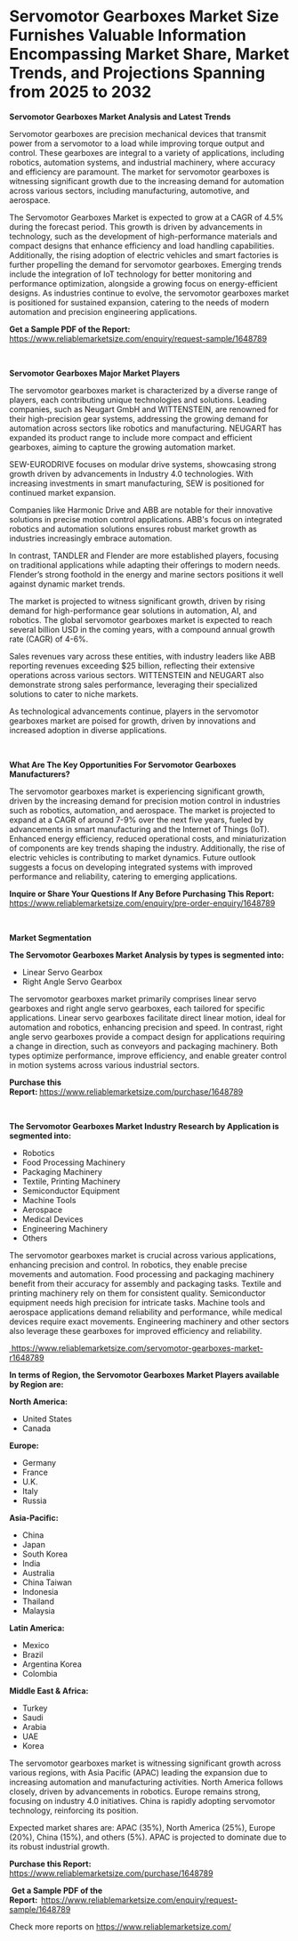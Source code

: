<p><h1>Servomotor Gearboxes Market Size Furnishes Valuable Information Encompassing Market Share, Market Trends, and Projections Spanning from 2025 to 2032</h1></p><p><strong>Servomotor Gearboxes Market Analysis and Latest Trends</strong></p>
<p><p>Servomotor gearboxes are precision mechanical devices that transmit power from a servomotor to a load while improving torque output and control. These gearboxes are integral to a variety of applications, including robotics, automation systems, and industrial machinery, where accuracy and efficiency are paramount. The market for servomotor gearboxes is witnessing significant growth due to the increasing demand for automation across various sectors, including manufacturing, automotive, and aerospace.</p><p>The Servomotor Gearboxes Market is expected to grow at a CAGR of 4.5% during the forecast period. This growth is driven by advancements in technology, such as the development of high-performance materials and compact designs that enhance efficiency and load handling capabilities. Additionally, the rising adoption of electric vehicles and smart factories is further propelling the demand for servomotor gearboxes. Emerging trends include the integration of IoT technology for better monitoring and performance optimization, alongside a growing focus on energy-efficient designs. As industries continue to evolve, the servomotor gearboxes market is positioned for sustained expansion, catering to the needs of modern automation and precision engineering applications.</p></p>
<p><strong>Get a Sample PDF of the Report:&nbsp;</strong> <a href="https://www.reliablemarketsize.com/enquiry/request-sample/1648789?utm_campaign=3175&utm_medium=2&utm_source=Github&utm_content=ia&utm_term=26032025&utm_id=servomotor-gearboxes">https://www.reliablemarketsize.com/enquiry/request-sample/1648789</a></p>
<p>&nbsp;</p>
<p><strong>Servomotor Gearboxes Major Market Players</strong></p>
<p><p>The servomotor gearboxes market is characterized by a diverse range of players, each contributing unique technologies and solutions. Leading companies, such as Neugart GmbH and WITTENSTEIN, are renowned for their high-precision gear systems, addressing the growing demand for automation across sectors like robotics and manufacturing. NEUGART has expanded its product range to include more compact and efficient gearboxes, aiming to capture the growing automation market.</p><p>SEW-EURODRIVE focuses on modular drive systems, showcasing strong growth driven by advancements in Industry 4.0 technologies. With increasing investments in smart manufacturing, SEW is positioned for continued market expansion.</p><p>Companies like Harmonic Drive and ABB are notable for their innovative solutions in precise motion control applications. ABB's focus on integrated robotics and automation solutions ensures robust market growth as industries increasingly embrace automation.</p><p>In contrast, TANDLER and Flender are more established players, focusing on traditional applications while adapting their offerings to modern needs. Flender’s strong foothold in the energy and marine sectors positions it well against dynamic market trends.</p><p>The market is projected to witness significant growth, driven by rising demand for high-performance gear solutions in automation, AI, and robotics. The global servomotor gearboxes market is expected to reach several billion USD in the coming years, with a compound annual growth rate (CAGR) of 4-6%.</p><p>Sales revenues vary across these entities, with industry leaders like ABB reporting revenues exceeding $25 billion, reflecting their extensive operations across various sectors. WITTENSTEIN and NEUGART also demonstrate strong sales performance, leveraging their specialized solutions to cater to niche markets.</p><p>As technological advancements continue, players in the servomotor gearboxes market are poised for growth, driven by innovations and increased adoption in diverse applications.</p></p>
<p>&nbsp;</p>
<p><strong>What Are The Key Opportunities For Servomotor Gearboxes Manufacturers?</strong></p>
<p><p>The servomotor gearboxes market is experiencing significant growth, driven by the increasing demand for precision motion control in industries such as robotics, automation, and aerospace. The market is projected to expand at a CAGR of around 7-9% over the next five years, fueled by advancements in smart manufacturing and the Internet of Things (IoT). Enhanced energy efficiency, reduced operational costs, and miniaturization of components are key trends shaping the industry. Additionally, the rise of electric vehicles is contributing to market dynamics. Future outlook suggests a focus on developing integrated systems with improved performance and reliability, catering to emerging applications.</p></p>
<p><strong>Inquire or Share Your Questions If Any Before Purchasing This Report:</strong> <a href="https://www.reliablemarketsize.com/enquiry/pre-order-enquiry/1648789?utm_campaign=3175&utm_medium=2&utm_source=Github&utm_content=ia&utm_term=26032025&utm_id=servomotor-gearboxes">https://www.reliablemarketsize.com/enquiry/pre-order-enquiry/1648789</a></p>
<p>&nbsp;</p>
<p><strong>Market Segmentation</strong></p>
<p><strong>The Servomotor Gearboxes Market Analysis by types is segmented into:</strong></p>
<p><ul><li>Linear Servo Gearbox</li><li>Right Angle Servo Gearbox</li></ul></p>
<p><p>The servomotor gearboxes market primarily comprises linear servo gearboxes and right angle servo gearboxes, each tailored for specific applications. Linear servo gearboxes facilitate direct linear motion, ideal for automation and robotics, enhancing precision and speed. In contrast, right angle servo gearboxes provide a compact design for applications requiring a change in direction, such as conveyors and packaging machinery. Both types optimize performance, improve efficiency, and enable greater control in motion systems across various industrial sectors.</p></p>
<p><strong>Purchase this Report:&nbsp;</strong><a href="https://www.reliablemarketsize.com/purchase/1648789?utm_campaign=3175&utm_medium=2&utm_source=Github&utm_content=ia&utm_term=26032025&utm_id=servomotor-gearboxes">https://www.reliablemarketsize.com/purchase/1648789</a></p>
<p>&nbsp;</p>
<p><strong>The Servomotor Gearboxes Market Industry Research by Application is segmented into:</strong></p>
<p><ul><li>Robotics</li><li>Food Processing Machinery</li><li>Packaging Machinery</li><li>Textile, Printing Machinery</li><li>Semiconductor Equipment</li><li>Machine Tools</li><li>Aerospace</li><li>Medical Devices</li><li>Engineering Machinery</li><li>Others</li></ul></p>
<p><p>The servomotor gearboxes market is crucial across various applications, enhancing precision and control. In robotics, they enable precise movements and automation. Food processing and packaging machinery benefit from their accuracy for assembly and packaging tasks. Textile and printing machinery rely on them for consistent quality. Semiconductor equipment needs high precision for intricate tasks. Machine tools and aerospace applications demand reliability and performance, while medical devices require exact movements. Engineering machinery and other sectors also leverage these gearboxes for improved efficiency and reliability.</p></p>
<p><a href="https://www.reliablemarketsize.com/servomotor-gearboxes-market-r1648789?utm_campaign=3175&utm_medium=2&utm_source=Github&utm_content=ia&utm_term=26032025&utm_id=servomotor-gearboxes">&nbsp;https://www.reliablemarketsize.com/servomotor-gearboxes-market-r1648789</a></p>
<p><strong>In terms of Region, the Servomotor Gearboxes Market Players available by Region are:</strong></p>
<p>
    <p> <strong> North America: </strong>
        <ul>
            <li>United States</li>
            <li>Canada</li>
        </ul>
        </p> 
    <p> <strong> Europe: </strong>
        <ul>
            <li>Germany</li>
            <li>France</li>
            <li>U.K.</li>
            <li>Italy</li>
            <li>Russia</li>
        </ul>
        </p> 
    <p> <strong> Asia-Pacific: </strong>
        <ul>
            <li>China</li>
            <li>Japan</li>
            <li>South Korea</li>
            <li>India</li>
            <li>Australia</li>
            <li>China Taiwan</li>
            <li>Indonesia</li>
            <li>Thailand</li>
            <li>Malaysia</li>
        </ul>
        </p> 
    <p> <strong> Latin America: </strong>
        <ul>
            <li>Mexico</li>
            <li>Brazil</li>
            <li>Argentina Korea</li>
            <li>Colombia</li>
        </ul>
        </p> 
    <p> <strong> Middle East & Africa: </strong>
        <ul>
            <li>Turkey</li>
            <li>Saudi</li>
            <li>Arabia</li>
            <li>UAE</li>
            <li>Korea</li>
        </ul>
    </p>
    </p>
<p><p>The servomotor gearboxes market is witnessing significant growth across various regions, with Asia Pacific (APAC) leading the expansion due to increasing automation and manufacturing activities. North America follows closely, driven by advancements in robotics. Europe remains strong, focusing on industry 4.0 initiatives. China is rapidly adopting servomotor technology, reinforcing its position. </p><p>Expected market shares are: APAC (35%), North America (25%), Europe (20%), China (15%), and others (5%). APAC is projected to dominate due to its robust industrial growth.</p></p>
<p><strong>Purchase this Report: </strong><a href="https://www.reliablemarketsize.com/purchase/1648789?utm_campaign=3175&utm_medium=2&utm_source=Github&utm_content=ia&utm_term=26032025&utm_id=servomotor-gearboxes">https://www.reliablemarketsize.com/purchase/1648789</a></p>
<p>&nbsp;<strong>Get a Sample PDF of the Report:&nbsp;&nbsp;</strong><a href="https://www.reliablemarketsize.com/enquiry/request-sample/1648789?utm_campaign=3175&utm_medium=2&utm_source=Github&utm_content=ia&utm_term=26032025&utm_id=servomotor-gearboxes">https://www.reliablemarketsize.com/enquiry/request-sample/1648789</a></p>
<p><strong></strong></p>
<p>Check more reports on <a href="https://www.reliablemarketsize.com/?utm_campaign=3175&utm_medium=2&utm_source=Github&utm_content=ia&utm_term=26032025&utm_id=servomotor-gearboxes">https://www.reliablemarketsize.com/</a></p>